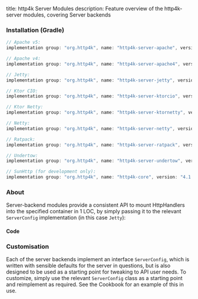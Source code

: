 title: http4k Server Modules
description: Feature overview of the http4k-server modules, covering Server backends

### Installation (Gradle)

```groovy
// Apache v5: 
implementation group: "org.http4k", name: "http4k-server-apache", version: "4.1.1.1"

// Apache v4: 
implementation group: "org.http4k", name: "http4k-server-apache4", version: "4.1.1.1"

// Jetty: 
implementation group: "org.http4k", name: "http4k-server-jetty", version: "4.1.1.1"

// Ktor CIO: 
implementation group: "org.http4k", name: "http4k-server-ktorcio", version: "4.1.1.1"

// Ktor Netty: 
implementation group: "org.http4k", name: "http4k-server-ktornetty", version: "4.1.1.1"

// Netty: 
implementation group: "org.http4k", name: "http4k-server-netty", version: "4.1.1.1"

// Ratpack: 
implementation group: "org.http4k", name: "http4k-server-ratpack", version: "4.1.1.1"

// Undertow: 
implementation group: "org.http4k", name: "http4k-server-undertow", version: "4.1.1.1"

// SunHttp (for development only): 
implementation group: "org.http4k", name: "http4k-core", version: "4.1.1.1"
```

### About
Server-backend modules provide a consistent API to mount HttpHandlers into the specified container in 1 LOC, by 
simply passing it to the relevant `ServerConfig` implementation (in this case `Jetty`):

#### Code [<img class="octocat"/>](https://github.com/http4k/http4k/blob/master/src/docs/guide/modules/servers/example_http.kt)

<script src="https://gist-it.appspot.com/https://github.com/http4k/http4k/blob/master/src/docs/guide/modules/servers/example_http.kt"></script>

### Customisation
Each of the server backends implement an interface `ServerConfig`, which is written with sensible defaults for the server in questions, 
but is also designed to be used as a starting point for tweaking to API user needs. To customize, simply use the relevant `ServerConfig` 
class as a starting point and reimplement as required. See the Cookbook for an example of this in use.
